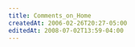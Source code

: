 ```yaml
---
title: Comments_on_Home
createdAt: 2006-02-26T20:27-05:00
editedAt: 2008-07-02T13:59-04:00
---
```




